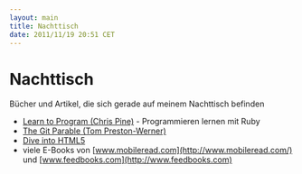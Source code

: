```yaml
---
layout: main
title: Nachttisch
date: 2011/11/19 20:51 CET
---
```


# Nachttisch #

Bücher und Artikel, die sich gerade auf meinem Nachttisch befinden

- [Learn to Program (Chris Pine)](http://pine.fm/LearnToProgram/) - Programmieren lernen mit Ruby
- [The Git Parable (Tom Preston-Werner)](http://tom.preston-werner.com/2009/05/19/the-git-parable.html)
- [Dive into HTML5](http://diveintohtml5.info/)
- viele E-Books von [www.mobileread.com](http://www.mobileread.com/) und [www.feedbooks.com](http://www.feedbooks.com)
